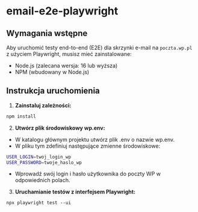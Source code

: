 # email-e2e-playwright

## Wymagania wstępne

Aby uruchomić testy end-to-end (E2E) dla skrzynki e-mail na `poczta.wp.pl` z użyciem Playwright, musisz mieć zainstalowane:
- Node.js (zalecana wersja: 16 lub wyższa)
- NPM (wbudowany w Node.js)

## Instrukcja uruchomienia

1. **Zainstaluj zależności:**
```bash
npm install
```

2. **Utwórz plik środowiskowy wp.env:**
- W katalogu głównym projektu utwórz plik .env o nazwie wp.env.
- W pliku tym zdefiniuj następujące zmienne środowiskowe:
```bash
USER_LOGIN=twoj_login_wp
USER_PASSWORD=twoje_haslo_wp
```
- Wprowadź swój login i hasło użytkownika do poczty WP w odpowiednich polach.

3. **Uruchamianie testów z interfejsem Playwright:**
```
npx playwright test --ui
```
